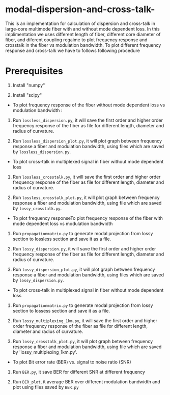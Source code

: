 # modal-dispersion-and-cross-talk-
This is an implementation for calculation of dispersion and cross-talk
in large-core multimode fiber with and without mode dependent loss. In
this implimentation we uses different length of fiber, different core
diameter of fiber, and diferent coupling regaime to plot frequency
response and crosstalk in the fiber vs modulation bandwidth.
To plot different frequency response and cross-talk we have to follows following procedure
# Prerequisites
1. Install "numpy"

2. Install "scipy"

- To plot frequency response of the fiber without mode dependent loss
vs modulation bandwidth :

1.  Run `lossless_dispersion.py`, it will save the first order and
higher order frequency response of the fiber as file for different
length, diameter and radius of curvature.

2. Run `lossless_dispersion_plot.py`, it will plot graph between
frequency response a fiber and modulation bandwidth, using files which
are saved by `lossless_dispersion.py`.

- To plot cross-talk in multiplexed signal in fiber without mode dependent loss

1. Run `lossless_crosstalk.py`, it will save the first order and
higher order frequency response of the fiber as file for different
length, diameter and radius of curvature.

2.  Run `lossless_crosstalk_plot.py`, it will plot graph between
frequency response a fiber and modulation bandwidth, using file which
are saved by `lossy_crosstalk.py`.

- To plot frequency responseTo plot frequency response of the fiber
with mode dependent loss vs modulation bandwidth

 1. Run `propagationmatrix.py` to generate modal projection from lossy
section to lossless section and save it as a file.

2. Run `lossy_dispersion.py`, it will save the first order and higher
order frequency response of the fiber as file for different length,
diameter and radius of curvature.

3.  Run `lossy_dispersion_plot.py`, it will plot graph between
frequency response a fiber and modulation bandwidth, using files which
are saved by `lossy_dispersion.py`.

- To plot cross-talk in multiplexed signal in fiber without mode dependent loss

1. Run `propagationmatrix.py` to generate modal projection from lossy
section to lossess section and save it as a file.

2. Run `lossy_multiplexing_1km.py`, it will save the first order and
higher order frequency response of the fiber as file for different
length, diameter and radius of curvature.

3.  Run `lossy_crosstalk_plot.py`, it will plot graph between
frequency response a fiber and modulation bandwidth, using file which
are saved by 'lossy_multiplexing_1km.py'.

- To plot Bit error rate (BER) vs. signal to noise ratio (SNR)

1. Run `BER.py`, it save BER for different SNR at different frequency

2.  Run `BER_plot`, it average BER over different modulation bandwidth
and plot using files saved by `BER.py`





